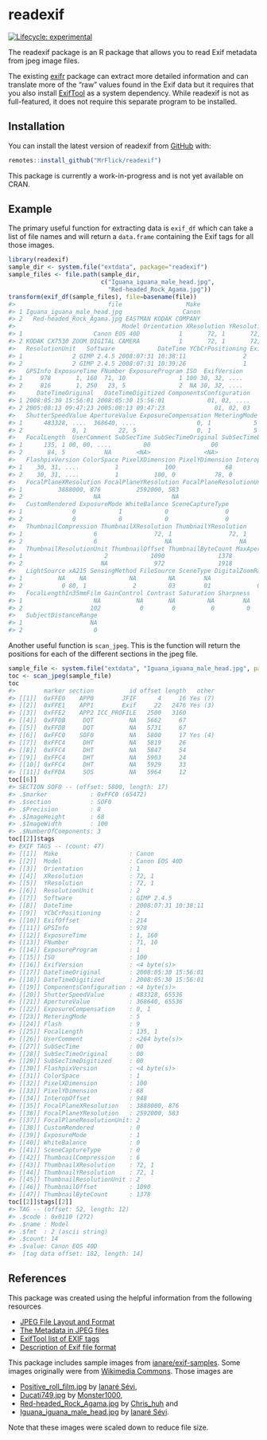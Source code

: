 
<!-- README.md is generated from README.Rmd. Please edit that file -->

# readexif

<!-- badges: start -->

[![Lifecycle:
experimental](https://img.shields.io/badge/lifecycle-experimental-orange.svg)](https://www.tidyverse.org/lifecycle/#experimental)
<!-- badges: end -->

The readexif package is an R package that allows you to read Exif
metadata from jpeg image files.

The existing [exifr](https://cran.r-project.org/package=exifr) package
can extract more detailed information and can translate more of the
“raw” values found in the Exif data but it requires that you also
install [ExifTool](https://exiftool.org/) as a system dependency. While
readexif is not as full-featured, it does not require this separate
program to be installed.

## Installation

You can install the latest version of readexif from
[GitHub](https://github.com/) with:

``` r
remotes::install_github("MrFlick/readexif")
```

This package is currently a work-in-progress and is not yet available on
CRAN.

## Example

The primary useful function for extracting data is `exif_df` which can
take a list of file names and will return a `data.frame` containing the
Exif tags for all those images.

``` r
library(readexif)
sample_dir <- system.file("extdata", package="readexif")
sample_files <- file.path(sample_dir, 
                          c("Iguana_iguana_male_head.jpg", 
                            "Red-headed_Rock_Agama.jpg"))
transform(exif_df(sample_files), file=basename(file))
#>                          file                  Make
#> 1 Iguana_iguana_male_head.jpg                 Canon
#> 2   Red-headed_Rock_Agama.jpg EASTMAN KODAK COMPANY
#>                              Model Orientation XResolution YResolution
#> 1                    Canon EOS 40D           1       72, 1       72, 1
#> 2 KODAK CX7530 ZOOM DIGITAL CAMERA           1       72, 1       72, 1
#>   ResolutionUnit   Software            DateTime YCbCrPositioning ExifOffset
#> 1              2 GIMP 2.4.5 2008:07:31 10:38:11                2        214
#> 2              2 GIMP 2.4.5 2008:07:31 10:39:26                1        248
#>   GPSInfo ExposureTime FNumber ExposureProgram ISO  ExifVersion
#> 1     978       1, 160  71, 10               1 100 30, 32, ....
#> 2     816       1, 250   23, 5               2  NA 30, 32, ....
#>      DateTimeOriginal   DateTimeDigitized ComponentsConfiguration
#> 1 2008:05:30 15:56:01 2008:05:30 15:56:01            01, 02, ....
#> 2 2005:08:13 09:47:23 2005:08:13 09:47:23              01, 02, 03
#>   ShutterSpeedValue ApertureValue ExposureCompensation MeteringMode Flash
#> 1      483328, ....  368640, ....                 0, 1            5     9
#> 2              8, 1         22, 5                 0, 1            5    24
#>   FocalLength  UserComment SubSecTime SubSecTimeOriginal SubSecTimeDigitized
#> 1      135, 1 00, 00, ....         00                 00                  00
#> 2       84, 5           NA       <NA>               <NA>                <NA>
#>   FlashpixVersion ColorSpace PixelXDimension PixelYDimension InteropOffset
#> 1    30, 31, ....          1             100              68           948
#> 2    30, 31, ....          1          100, 0           78, 0           786
#>   FocalPlaneXResolution FocalPlaneYResolution FocalPlaneResolutionUnit
#> 1          3888000, 876          2592000, 583                        2
#> 2                    NA                    NA                       NA
#>   CustomRendered ExposureMode WhiteBalance SceneCaptureType
#> 1              0            1            0                0
#> 2              0            0            0                0
#>   ThumbnailCompression ThumbnailXResolution ThumbnailYResolution
#> 1                    6                72, 1                72, 1
#> 2                    6                   NA                   NA
#>   ThumbnailResolutionUnit ThumbnailOffset ThumbnailByteCount MaxApertureValue
#> 1                       2            1090               1378               NA
#> 2                      NA             972               1918            22, 5
#>   LightSource xA215 SensingMethod FileSource SceneType DigitalZoomRatio
#> 1          NA    NA            NA         NA        NA               NA
#> 2           0 80, 1             2         03        01             0, 1
#>   FocalLengthIn35mmFilm GainControl Contrast Saturation Sharpness
#> 1                    NA          NA       NA         NA        NA
#> 2                   102           0        0          0         0
#>   SubjectDistanceRange
#> 1                   NA
#> 2                    0
```

Another useful function is `scan_jpeg`. This is the function will return
the positions for each of the different sections in the jpeg file.

``` r
sample_file <- system.file("extdata", "Iguana_iguana_male_head.jpg", package="readexif")
toc <- scan_jpeg(sample_file)
toc
#>        marker section          id offset length   other
#> [[1]]  0xFFE0    APP0        JFIF      4     16 Yes (7)
#> [[2]]  0xFFE1    APP1        Exif     22   2476 Yes (3)
#> [[3]]  0xFFE2    APP2 ICC_PROFILE   2500   3160        
#> [[4]]  0xFFDB     DQT          NA   5662     67        
#> [[5]]  0xFFDB     DQT          NA   5731     67        
#> [[6]]  0xFFC0    SOF0          NA   5800     17 Yes (4)
#> [[7]]  0xFFC4     DHT          NA   5819     26        
#> [[8]]  0xFFC4     DHT          NA   5847     54        
#> [[9]]  0xFFC4     DHT          NA   5903     24        
#> [[10]] 0xFFC4     DHT          NA   5929     33        
#> [[11]] 0xFFDA     SOS          NA   5964     12
toc[[6]]
#> SECTION SOF0 -- (offset: 5800, length: 17)
#> .$marker            : 0xFFC0 (65472)
#> .$section           : SOF0
#> .$Precision         : 8
#> .$ImageHeight       : 68
#> .$ImageWidth        : 100
#> .$NumberOfComponents: 3
toc[[2]]$tags
#> EXIF TAGS -- (count: 47)
#> [[1]]  Make                    : Canon              
#> [[2]]  Model                   : Canon EOS 40D      
#> [[3]]  Orientation             : 1                  
#> [[4]]  XResolution             : 72, 1              
#> [[5]]  YResolution             : 72, 1              
#> [[6]]  ResolutionUnit          : 2                  
#> [[7]]  Software                : GIMP 2.4.5         
#> [[8]]  DateTime                : 2008:07:31 10:38:11
#> [[9]]  YCbCrPositioning        : 2                  
#> [[10]] ExifOffset              : 214                
#> [[11]] GPSInfo                 : 978                
#> [[12]] ExposureTime            : 1, 160             
#> [[13]] FNumber                 : 71, 10             
#> [[14]] ExposureProgram         : 1                  
#> [[15]] ISO                     : 100                
#> [[16]] ExifVersion             : <4 byte(s)>        
#> [[17]] DateTimeOriginal        : 2008:05:30 15:56:01
#> [[18]] DateTimeDigitized       : 2008:05:30 15:56:01
#> [[19]] ComponentsConfiguration : <4 byte(s)>        
#> [[20]] ShutterSpeedValue       : 483328, 65536      
#> [[21]] ApertureValue           : 368640, 65536      
#> [[22]] ExposureCompensation    : 0, 1               
#> [[23]] MeteringMode            : 5                  
#> [[24]] Flash                   : 9                  
#> [[25]] FocalLength             : 135, 1             
#> [[26]] UserComment             : <264 byte(s)>      
#> [[27]] SubSecTime              : 00                 
#> [[28]] SubSecTimeOriginal      : 00                 
#> [[29]] SubSecTimeDigitized     : 00                 
#> [[30]] FlashpixVersion         : <4 byte(s)>        
#> [[31]] ColorSpace              : 1                  
#> [[32]] PixelXDimension         : 100                
#> [[33]] PixelYDimension         : 68                 
#> [[34]] InteropOffset           : 948                
#> [[35]] FocalPlaneXResolution   : 3888000, 876       
#> [[36]] FocalPlaneYResolution   : 2592000, 583       
#> [[37]] FocalPlaneResolutionUnit: 2                  
#> [[38]] CustomRendered          : 0                  
#> [[39]] ExposureMode            : 1                  
#> [[40]] WhiteBalance            : 0                  
#> [[41]] SceneCaptureType        : 0                  
#> [[42]] ThumbnailCompression    : 6                  
#> [[43]] ThumbnailXResolution    : 72, 1              
#> [[44]] ThumbnailYResolution    : 72, 1              
#> [[45]] ThumbnailResolutionUnit : 2                  
#> [[46]] ThumbnailOffset         : 1090               
#> [[47]] ThumbnailByteCount      : 1378
toc[[2]]$tags[[2]]
#> TAG -- (offset: 52, length: 12)
#> .$code : 0x0110 (272)
#> .$name : Model
#> .$fmt  : 2 (ascii string)
#> .$count: 14
#> .$value: Canon EOS 40D
#>  [tag data offset: 182, length: 14]
```

## References

This package was created using the helpful information from the
following resources

-   [JPEG File Layout and
    Format](http://vip.sugovica.hu/Sardi/kepnezo/JPEG%20File%20Layout%20and%20Format.htm)
-   [The Metadata in JPEG
    files](https://dev.exiv2.org/projects/exiv2/wiki/The_Metadata_in_JPEG_files)
-   [ExifTool list of EXIF
    tags](https://exiftool.org/TagNames/EXIF.html)
-   [Description of Exif file
    format](https://www.media.mit.edu/pia/Research/deepview/exif.htm)

This package includes sample images from
[ianare/exif-samples](https://github.com/ianare/exif-samples/tree/master/jpg).
Some images originally were from [Wikimedia
Commons](https://commons.wikimedia.org/). Those images are

-   [Positive\_roll\_film.jpg](https://commons.wikimedia.org/wiki/File:Positive_roll_film.jpg)
    by [Ianaré Sévi](https://commons.wikimedia.org/wiki/User:Ianare),
-   [Ducati749.jpg](https://commons.wikimedia.org/wiki/File:Ducati749.jpg)
    by [Monster1000](https://fr.wikipedia.org/wiki/User:Monster1000),
-   [Red-headed\_Rock\_Agama.jpg](https://commons.wikimedia.org/wiki/File:Red-headed_Rock_Agama.jpg)
    by [Chris\_huh](https://commons.wikimedia.org/wiki/User:Chris_huh)
    and
-   [Iguana\_iguana\_male\_head.jpg](https://commons.wikimedia.org/wiki/File:Iguana_iguana_male_head.jpg)
    by [Ianaré Sévi](https://commons.wikimedia.org/wiki/User:Ianare).

Note that these images were scaled down to reduce file size.
